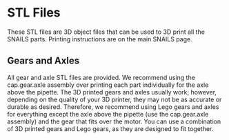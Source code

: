 # STL Files

These STL files are 3D object files that can be used to 3D print all the SNAILS parts. Printing instructions are on the main SNAILS page.

## Gears and Axles
All gear and axle STL files are provided. We recommend using the cap.gear.axle assembly over printing each part individually for the axle above the pipette. The 3D printed gears and axles usually work; however, depending on the quality of your 3D printer, they may not be as accurate or durable as desired. Therefore, we recommend using Lego gears and axles for everything except the axle above the pipette (use the cap.gear.axle assembly) and the gear that fits over the motor. You can use a combination of 3D printed gears and Lego gears, as they are designed to fit together.
